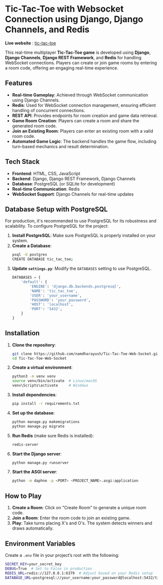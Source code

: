 # Tic-Tac-Toe with Websocket Connection using Django, Django Channels, and Redis

**Live website** : [tic-tac-toe](https://tic-tac-toe-web-socket-6x2z.onrender.com/game/create-or-join-room)

This real-time multiplayer **Tic-Tac-Toe game** is developed using **Django**, **Django Channels**, **Django REST Framework**, and **Redis** for handling WebSocket connections. Players can create or join game rooms by entering a room code, offering an engaging real-time experience.

## Features

- **Real-time Gameplay**: Achieved through WebSocket communication using Django Channels.
- **Redis**: Used for WebSocket connection management, ensuring efficient handling of concurrent connections.
- **REST API**: Provides endpoints for room creation and game data retrieval.
- **Game Room Creation**: Players can create a room and share the generated room code.
- **Join an Existing Room**: Players can enter an existing room with a valid room code.
- **Automated Game Logic**: The backend handles the game flow, including turn-based mechanics and result determination.

## Tech Stack

- **Frontend**: HTML, CSS, JavaScript
- **Backend**: Django, Django REST Framework, Django Channels
- **Database**: PostgreSQL (or SQLite for development)
- **Real-time Communication**: Redis
- **WebSocket Support**: Django Channels for real-time updates

## Database Setup with PostgreSQL

For production, it's recommended to use PostgreSQL for its robustness and scalability. To configure PostgreSQL for the project:

1. **Install PostgreSQL**: Make sure PostgreSQL is properly installed on your system.
2. **Create a Database**:
    ```bash
    psql -U postgres
    CREATE DATABASE tic_tac_toe;
    ```
3. **Update `settings.py`**: Modify the `DATABASES` setting to use PostgreSQL.
    ```python
    DATABASES = {
        'default': {
            'ENGINE': 'django.db.backends.postgresql',
            'NAME': 'tic_tac_toe',
            'USER': 'your_username',
            'PASSWORD': 'your_password',
            'HOST': 'localhost',
            'PORT': '5432',
        }
    }
    ```

## Installation

1. **Clone the repository**:
    ```bash
    git clone https://github.com/namdharayush/Tic-Tac-Toe-Web-Socket.git
    cd Tic-Tac-Toe-Web-Socket
    ```

2. **Create a virtual environment**:
    ```bash
    python3 -m venv venv
    source venv/bin/activate  # Linux/macOS
    venv\Scripts\activate     # Windows
    ```

3. **Install dependencies**:
    ```bash
    pip install -r requirements.txt
    ```

4. **Set up the database**:
    ```bash
    python manage.py makemigrations
    python manage.py migrate
    ```

5. **Run Redis** (make sure Redis is installed):
    ```bash
    redis-server
    ```

6. **Start the Django server**:
    ```bash
    python manage.py runserver
    ```

7. **Start the ASGI server**:
    ```bash
    python -m daphne -p <PORT> <PROJECT_NAME>.asgi:application
    ```

## How to Play

1. **Create a Room**: Click on "Create Room" to generate a unique room code.
2. **Join a Room**: Enter the room code to join an existing game.
3. **Play**: Take turns placing X's and O's. The system detects winners and draws automatically.

## Environment Variables

Create a `.env` file in your project’s root with the following:

```bash
SECRET_KEY=your_secret_key
DEBUG=True  # Set to False in production
REDIS_URL=redis://127.0.0.1:6379  # Adjust based on your Redis setup
DATABASE_URL=postgresql://your_username:your_password@localhost:5432/tic_tac_toe
